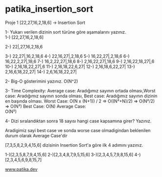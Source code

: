 # patika_insertion_sort

Proje 1
[22,27,16,2,18,6] -> Insertion Sort

1- Yukarı verilen dizinin sort türüne göre aşamalarını yazınız.		
1-) [22,27,16,2,18,6]

2-) 22|,27,16,2,18,6

3-) 22,27|,16,2,18,6
4-) 22,16,27|,2,18,6
5-) 16,22,27|,2,18,6
6-) 16,22,2,27|,18,6
7-) 16,2,22,27|,18,6
8-) 2,16,22,27|,18,6
9-) 2,16,22,18,27|,6
10-) 2,16,18,22,27|,6
11-) 2,16,18,22,6,27|
12-) 2,16,18,6,22,27|
13-) 2,16,6,18,22,27|
14-) 2,6,16,18,22,27| 

2- Big-O gösterimini yazınız.
O(N^2)

3- Time Complexity: Average case: Aradığımız sayının ortada olması,Worst case: Aradığımız sayının sonda olması, Best case: Aradığımız sayının dizinin en başında olması.
Worst Case:
O(N x (N+1)) / 2 => O((N²+N)/2) => O(N²/2) => O(N²)
Best Case:
O(N)
Average Case:  
O(N²)


4- Dizi sıralandıktan sonra 18 sayısı hangi case kapsamına girer? Yazınız.

Aradigimiz sayi best case ve sonda worse case olmadigindan beklenilen durum olarak Average Case'dir



[7,3,5,8,2,9,4,15,6] dizisinin Insertion Sort'a göre ilk 4 adımını yazınız.

1-)[2,3,5,8,7,9,4,15,6] 
2-)[2,3,4,8,7,9,5,15,6] 
3-)[2,3,4,5,7,9,8,15,6] 
4-)[2,3,4,5,6,9,8,15,7] 

www.patika.dev 
